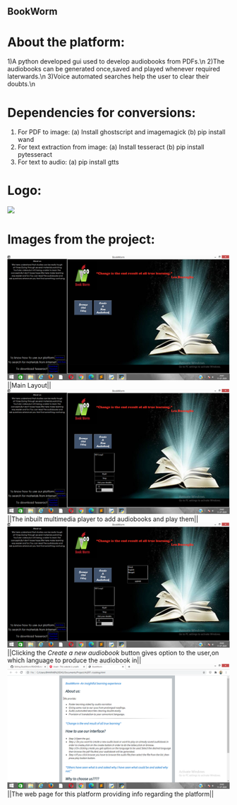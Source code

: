 ## BookWorm

# About the platform:
1)A python developed gui used to develop audiobooks from PDFs.\n
2)The audiobooks can be generated once,saved and played whenever required laterwards.\n
3)Voice automated searches help the user to clear their doubts.\n
# Dependencies for conversions:
1) For PDF to image:
      (a) Install ghostscript and imagemagick
      (b) pip install wand
2) For text extraction from image:
      (a) Install tesseract
      (b) pip install pytesseract
3) For text to audio:
      (a) pip install gtts 
# Logo:
![](image%20().png)
# Images from the project:
![](Screenshot%20(745).png)
||Main Layout||
![](Screenshot%20(746).png)
||The inbuilt multimedia player to add audiobooks and play them||
![](Screenshot%20(747).png)
||Clicking the *Create a new audiobook* button gives option to the user,on which language to produce the audiobook in||
![](Screenshot%20(748).png)
||The web page for this platform providing info regarding the platform||
